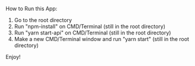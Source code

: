How to Run this App:

1. Go to the root directory
2. Run "npm-install" on CMD/Terminal (still in the root directory)
3. Run "yarn start-api" on CMD/Terminal (still in the root directory)
4. Make a new CMD/Terminal window and run "yarn start" (still in the root directory)

Enjoy!
